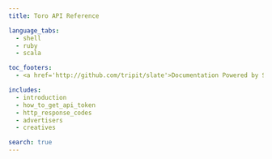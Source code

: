 ```yaml
---
title: Toro API Reference

language_tabs:
  - shell
  - ruby
  - scala

toc_footers:
  - <a href='http://github.com/tripit/slate'>Documentation Powered by Slate</a>

includes:
  - introduction
  - how_to_get_api_token
  - http_response_codes
  - advertisers
  - creatives

search: true
---
```

